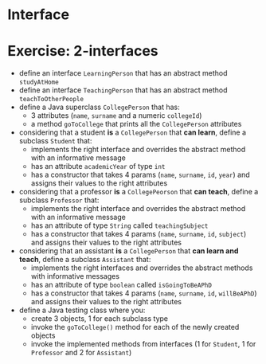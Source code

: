 # Interface
# Exercise: 2-interfaces
* define an interface `LearningPerson` that has an abstract method `studyAtHome`
* define an interface `TeachingPerson` that has an abstract method `teachToOtherPeople`
* define a Java superclass `CollegePerson` that has:
  * 3 attributes (`name`, `surname` and a numeric `collegeId`)
  * a method `goToCollege` that prints all the `CollegePerson` attributes
* considering that a student **is** a `CollegePerson` that **can learn**, define a subclass `Student` that:
  * implements the right interface and overrides the abstract method with an informative message
  * has an attribute `academicYear` of type `int`
  * has a constructor that takes 4 params (`name`, `surname`, `id`, `year`) and assigns their values to the right attributes
* considering that a professor **is** a `CollegePeorson` that **can teach**, define a subclass `Professor` that:
  * implements the right interface and overrides the abstract method with an informative message
  * has an attribute of type `String` called `teachingSubject`
  * has a constructor that takes 4 params (`name`, `surname`, `id`, `subject`) and assigns their values to the right attributes
* considering that an assistant **is** a `CollegePerson` that **can learn and teach**, define a subclass `Assistant` that:
  * implements the right interfaces and overrides the abstract methods with informative messages
  * has an attribute of type `boolean` called `isGoingToBeAPhD`
  * has a constructor that takes 4 params (`name`, `surname`, `id`, `willBeAPhD`) and assigns their values to the right attributes
* define a Java testing class where you:
  * create 3 objects, 1 for each subclass type
  * invoke the `goToCollege()` method for each of the newly created objects
  * invoke the implemented methods from interfaces (1 for `Student`, 1 for `Professor` and 2 for `Assistant`)
